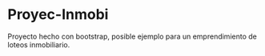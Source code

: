 # Proyec-Inmobi
Proyecto hecho con bootstrap, posible ejemplo para un emprendimiento de loteos inmobiliario.
